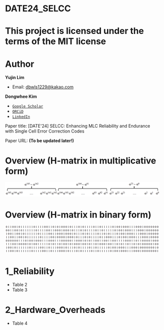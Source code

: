 # DATE24_SELCC

# This project is licensed under the terms of the MIT license

# Author

**Yujin Lim**
- Email: dbwls1229@kakao.com

**Dongwhee Kim**
- [```Google Scholar```](https://scholar.google.com/citations?user=8xzqA8YAAAAJ&hl=ko&oi=ao)
- [```ORCiD```](https://orcid.org/0009-0007-1673-1931?fbclid=PAAabkpwNHesKweJ6F2eGZDnFa2sch2211hf6ZY825YKuli5V7lcN7VIfT0CA)
- [```LinkedIn```](https://www.linkedin.com/in/dongwhee-kim-5753a8290)

Paper title: [DATE'24] SELCC: Enhancing MLC Reliability and Endurance with Single Cell Error Correction Codes

Paper URL: **(To be updated later!)**

# Overview (H-matrix in multiplicative form)
![Multiplicative form](https://github.com/scalable-arch/DATE_24-SELCC/blob/main/SELCC_multiplicative%20form.PNG)

# Overview (H-matrix in binary form)
![Binary form](https://github.com/scalable-arch/DATE_24-SELCC/blob/main/SELCC_H-matrix.PNG)

# 1_Reliability
- Table 2
- Table 3

# 2_Hardware_Overheads
- Table 4
